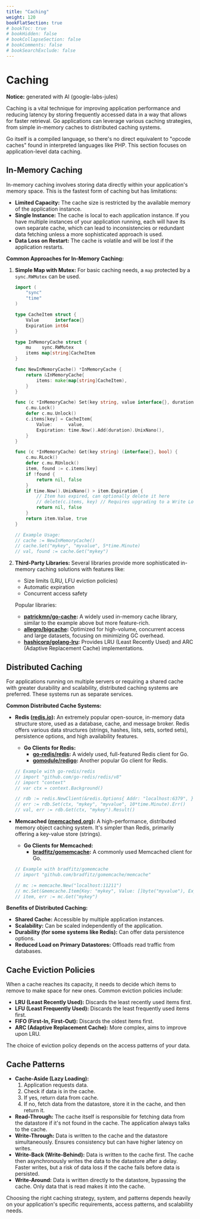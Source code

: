 ```yaml
---
title: "Caching"
weight: 120
bookFlatSection: true
# bookToc: true
# bookHidden: false
# bookCollapseSection: false
# bookComments: false
# bookSearchExclude: false
---
```


# Caching

**Notice:** generated with AI (google-labs-jules)

Caching is a vital technique for improving application performance and reducing latency by storing frequently accessed data in a way that allows for faster retrieval. Go applications can leverage various caching strategies, from simple in-memory caches to distributed caching systems.

Go itself is a compiled language, so there's no direct equivalent to "opcode caches" found in interpreted languages like PHP. This section focuses on application-level data caching.

## In-Memory Caching

In-memory caching involves storing data directly within your application's memory space. This is the fastest form of caching but has limitations:
- **Limited Capacity:** The cache size is restricted by the available memory of the application instance.
- **Single Instance:** The cache is local to each application instance. If you have multiple instances of your application running, each will have its own separate cache, which can lead to inconsistencies or redundant data fetching unless a more sophisticated approach is used.
- **Data Loss on Restart:** The cache is volatile and will be lost if the application restarts.

**Common Approaches for In-Memory Caching:**

1.  **Simple Map with Mutex:**
    For basic caching needs, a `map` protected by a `sync.RWMutex` can be used.

    ```go
    import (
    	"sync"
    	"time"
    )

    type CacheItem struct {
    	Value      interface{}
    	Expiration int64
    }

    type InMemoryCache struct {
    	mu    sync.RWMutex
    	items map[string]CacheItem
    }

    func NewInMemoryCache() *InMemoryCache {
    	return &InMemoryCache{
    		items: make(map[string]CacheItem),
    	}
    }

    func (c *InMemoryCache) Set(key string, value interface{}, duration time.Duration) {
    	c.mu.Lock()
    	defer c.mu.Unlock()
    	c.items[key] = CacheItem{
    		Value:      value,
    		Expiration: time.Now().Add(duration).UnixNano(),
    	}
    }

    func (c *InMemoryCache) Get(key string) (interface{}, bool) {
    	c.mu.RLock()
    	defer c.mu.RUnlock()
    	item, found := c.items[key]
    	if !found {
    		return nil, false
    	}
    	if time.Now().UnixNano() > item.Expiration {
    		// Item has expired, can optionally delete it here
    		// delete(c.items, key) // Requires upgrading to a Write Lock or handling deletion separately
    		return nil, false
    	}
    	return item.Value, true
    }

    // Example Usage:
    // cache := NewInMemoryCache()
    // cache.Set("mykey", "myvalue", 5*time.Minute)
    // val, found := cache.Get("mykey")
    ```

2.  **Third-Party Libraries:**
    Several libraries provide more sophisticated in-memory caching solutions with features like:
    - Size limits (LRU, LFU eviction policies)
    - Automatic expiration
    - Concurrent access safety

    Popular libraries:
    - **[patrickmn/go-cache](https://github.com/patrickmn/go-cache):** A widely used in-memory cache library, similar to the example above but more feature-rich.
    - **[allegro/bigcache](https://github.com/allegro/bigcache):** Optimized for high-volume, concurrent access and large datasets, focusing on minimizing GC overhead.
    - **[hashicorp/golang-lru](https://github.com/hashicorp/golang-lru):** Provides LRU (Least Recently Used) and ARC (Adaptive Replacement Cache) implementations.

## Distributed Caching

For applications running on multiple servers or requiring a shared cache with greater durability and scalability, distributed caching systems are preferred. These systems run as separate services.

**Common Distributed Cache Systems:**

-   **Redis ([redis.io](https://redis.io/)):**
    An extremely popular open-source, in-memory data structure store, used as a database, cache, and message broker. Redis offers various data structures (strings, hashes, lists, sets, sorted sets), persistence options, and high availability features.
    - **Go Clients for Redis:**
        - **[go-redis/redis](https://github.com/go-redis/redis):** A widely used, full-featured Redis client for Go.
        - **[gomodule/redigo](https://github.com/gomodule/redigo):** Another popular Go client for Redis.

    ```go
    // Example with go-redis/redis
    // import "github.com/go-redis/redis/v8"
    // import "context"
    // var ctx = context.Background()

    // rdb := redis.NewClient(&redis.Options{ Addr: "localhost:6379", })
    // err := rdb.Set(ctx, "mykey", "myvalue", 10*time.Minute).Err()
    // val, err := rdb.Get(ctx, "mykey").Result()
    ```

-   **Memcached ([memcached.org](https://memcached.org/)):**
    A high-performance, distributed memory object caching system. It's simpler than Redis, primarily offering a key-value store (strings).
    - **Go Clients for Memcached:**
        - **[bradfitz/gomemcache](https://github.com/bradfitz/gomemcache):** A commonly used Memcached client for Go.

    ```go
    // Example with bradfitz/gomemcache
    // import "github.com/bradfitz/gomemcache/memcache"

    // mc := memcache.New("localhost:11211")
    // mc.Set(&memcache.Item{Key: "mykey", Value: []byte("myvalue"), Expiration: 600})
    // item, err := mc.Get("mykey")
    ```

**Benefits of Distributed Caching:**
- **Shared Cache:** Accessible by multiple application instances.
- **Scalability:** Can be scaled independently of the application.
- **Durability (for some systems like Redis):** Can offer data persistence options.
- **Reduced Load on Primary Datastores:** Offloads read traffic from databases.

## Cache Eviction Policies

When a cache reaches its capacity, it needs to decide which items to remove to make space for new ones. Common eviction policies include:
- **LRU (Least Recently Used):** Discards the least recently used items first.
- **LFU (Least Frequently Used):** Discards the least frequently used items first.
- **FIFO (First-In, First-Out):** Discards the oldest items first.
- **ARC (Adaptive Replacement Cache):** More complex, aims to improve upon LRU.

The choice of eviction policy depends on the access patterns of your data.

## Cache Patterns

- **Cache-Aside (Lazy Loading):**
    1. Application requests data.
    2. Check if data is in the cache.
    3. If yes, return data from cache.
    4. If no, fetch data from the datastore, store it in the cache, and then return it.
- **Read-Through:** The cache itself is responsible for fetching data from the datastore if it's not found in the cache. The application always talks to the cache.
- **Write-Through:** Data is written to the cache and the datastore simultaneously. Ensures consistency but can have higher latency on writes.
- **Write-Back (Write-Behind):** Data is written to the cache first. The cache then asynchronously writes the data to the datastore after a delay. Faster writes, but a risk of data loss if the cache fails before data is persisted.
- **Write-Around:** Data is written directly to the datastore, bypassing the cache. Only data that is read makes it into the cache.

Choosing the right caching strategy, system, and patterns depends heavily on your application's specific requirements, access patterns, and scalability needs.
